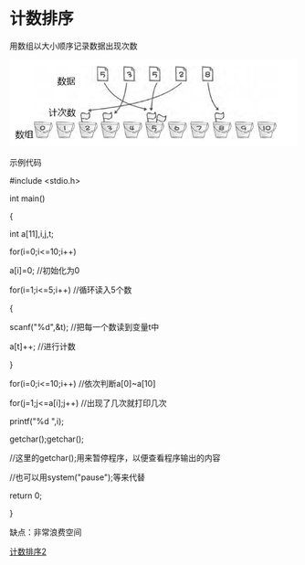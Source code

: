 # 计数排序

用数组以大小顺序记录数据出现次数

![%E8%AE%A1%E6%95%B0%E6%8E%92%E5%BA%8F%202774e740f3bc415e90b9754ab77ab0c1/Untitled.png](%E8%AE%A1%E6%95%B0%E6%8E%92%E5%BA%8F%202774e740f3bc415e90b9754ab77ab0c1/Untitled.png)

示例代码

#include <stdio.h>

int main()

{

int a[11],i,j,t;

for(i=0;i<=10;i++)

a[i]=0; //初始化为0

for(i=1;i<=5;i++) //循环读入5个数

{

scanf("%d",&t); //把每一个数读到变量t中

a[t]++; //进行计数

}

for(i=0;i<=10;i++) //依次判断a[0]~a[10]

for(j=1;j<=a[i];j++) //出现了几次就打印几次

printf("%d ",i);

getchar();getchar();

//这里的getchar();用来暂停程序，以便查看程序输出的内容

//也可以用system("pause");等来代替

return 0;

}

缺点：非常浪费空间

[计数排序2](%E8%AE%A1%E6%95%B0%E6%8E%92%E5%BA%8F%202774e740f3bc415e90b9754ab77ab0c1/%E8%AE%A1%E6%95%B0%E6%8E%92%E5%BA%8F2%20a886b569f6c94304bff62d7d976493b0.md)